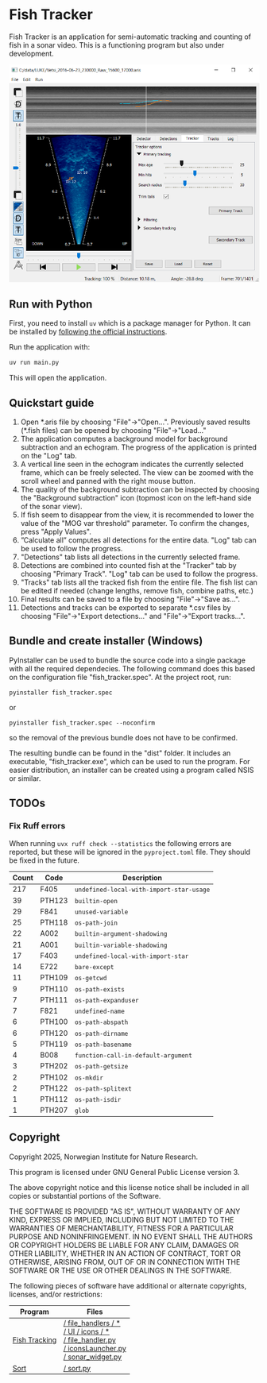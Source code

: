 # Fish Tracker

Fish Tracker is an application for semi-automatic tracking and counting of fish in a sonar video. This is a functioning program but also under development.

![Fish Tracker main view](main_view.png)

## Run with Python

First, you need to install `uv` which is a package manager for Python. It can be installed by [following the official instructions](https://docs.astral.sh/uv/getting-started/installation/).

Run the application with:

```bash
uv run main.py
```

This will open the application.

## Quickstart guide

1. Open \*.aris file by choosing "File"&#8594;"Open...". Previously saved results (\*.fish files) can be opened by choosing "File"&#8594;"Load..."
2. The application computes a background model for background subtraction and an echogram. The progress of the application is printed on the "Log" tab.
3. A vertical line seen in the echogram indicates the currently selected frame, which can be freely selected. The view can be zoomed with the scroll wheel and panned with the right mouse button.
4. The quality of the background subtraction can be inspected by choosing the "Background subtraction" icon (topmost icon on the left-hand side of the sonar view).
5. If fish seem to disappear from the view, it is recommended to lower the value of the "MOG var threshold" parameter. To confirm the changes, press "Apply Values".
6. ”Calculate all” computes all detections for the entire data. "Log" tab can be used to follow the progress.
7. "Detections" tab lists all detections in the currently selected frame.
8. Detections are combined into counted fish at the "Tracker" tab by choosing "Primary Track". "Log" tab can be used to follow the progress.
9. "Tracks" tab lists all the tracked fish from the entire file. The fish list can be edited if needed (change lengths, remove fish, combine paths, etc.)
10. Final results can be saved to a file by choosing "File"&#8594;"Save as...".
11. Detections and tracks can be exported to separate \*.csv files by choosing "File"&#8594;"Export detections..." and "File"&#8594;"Export tracks...".

## Bundle and create installer (Windows)

PyInstaller can be used to bundle the source code into a single package with all the required dependecies. The following command does this based on the configuration file "fish_tracker.spec". At the project root, run:

```
pyinstaller fish_tracker.spec
```

or

```
pyinstaller fish_tracker.spec --noconfirm
```

so the removal of the previous bundle does not have to be confirmed.

The resulting bundle can be found in the "dist" folder. It includes an executable, "fish_tracker.exe", which can be used to run the program.
For easier distribution, an installer can be created using a program called NSIS or similar.

## TODOs

### Fix Ruff errors

When running `uvx ruff check --statistics` the following errors are reported, but these will be ignored in the `pyproject.toml` file. They should be fixed in the future.

| Count | Code   | Description                              |
| ----- | ------ | ---------------------------------------- |
| 217   | F405   | `undefined-local-with-import-star-usage` |
| 39    | PTH123 | `builtin-open`                           |
| 29    | F841   | `unused-variable`                        |
| 25    | PTH118 | `os-path-join`                           |
| 22    | A002   | `builtin-argument-shadowing`             |
| 21    | A001   | `builtin-variable-shadowing`             |
| 17    | F403   | `undefined-local-with-import-star`       |
| 14    | E722   | `bare-except`                            |
| 11    | PTH109 | `os-getcwd`                              |
| 9     | PTH110 | `os-path-exists`                         |
| 7     | PTH111 | `os-path-expanduser`                     |
| 7     | F821   | `undefined-name`                         |
| 6     | PTH100 | `os-path-abspath`                        |
| 6     | PTH120 | `os-path-dirname`                        |
| 5     | PTH119 | `os-path-basename`                       |
| 4     | B008   | `function-call-in-default-argument`      |
| 3     | PTH202 | `os-path-getsize`                        |
| 2     | PTH102 | `os-mkdir`                               |
| 2     | PTH122 | `os-path-splitext`                       |
| 1     | PTH112 | `os-path-isdir`                          |
| 1     | PTH207 | `glob`                                   |

## Copyright

Copyright 2025, Norwegian Institute for Nature Research.

This program is licensed under GNU General Public License version 3.

The above copyright notice and this license notice shall be included in all copies or substantial portions of the Software.

THE SOFTWARE IS PROVIDED "AS IS", WITHOUT WARRANTY OF ANY KIND, EXPRESS OR
IMPLIED, INCLUDING BUT NOT LIMITED TO THE WARRANTIES OF MERCHANTABILITY,
FITNESS FOR A PARTICULAR PURPOSE AND NONINFRINGEMENT. IN NO EVENT SHALL
THE AUTHORS OR COPYRIGHT HOLDERS BE LIABLE FOR ANY CLAIM, DAMAGES OR OTHER
LIABILITY, WHETHER IN AN ACTION OF CONTRACT, TORT OR OTHERWISE, ARISING FROM,
OUT OF OR IN CONNECTION WITH THE SOFTWARE OR THE USE OR OTHER DEALINGS IN
THE SOFTWARE.

The following pieces of software have additional or alternate copyrights,
licenses, and/or restrictions:

| Program                                                        | Files                                                                                                                                                                                                       |
| -------------------------------------------------------------- | ----------------------------------------------------------------------------------------------------------------------------------------------------------------------------------------------------------- |
| [Fish Tracking](https://github.com/minamaged113/fish-tracking) | [/ file_handlers / \*](file_handlers/)<br/> [/ UI / icons / \*](UI/icons)<br/> [/ file_handler.py](file_handler.py) <br/> [/ iconsLauncher.py](iconsLauncher.py) <br/> [/ sonar_widget.py](sonar_widget.py) |
| [Sort](https://github.com/abewley/sort)                        | [/ sort.py](sort.py)                                                                                                                                                                                        |
